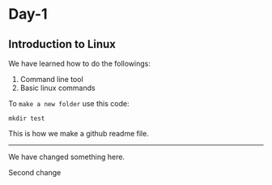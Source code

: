 # Day-1
## Introduction to Linux

We have learned how to do the followings:

1. Command line tool
2. Basic linux commands

To `make a new folder` use this code:

```
mkdir test
```

This is how we make a github readme file.

------

We have changed something here.

Second change 